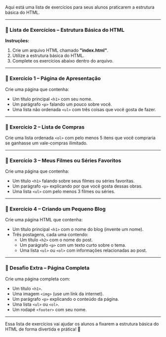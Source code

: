 Aqui está uma lista de exercícios para seus alunos praticarem a estrutura básica do HTML.  

---

### **📌 Lista de Exercícios – Estrutura Básica do HTML**  

**Instruções:**  
1. Crie um arquivo HTML chamado **"index.html"**.  
2. Utilize a estrutura básica do HTML.  
3. Complete os exercícios abaixo dentro do arquivo.  

---

### **📝 Exercício 1 – Página de Apresentação**  
Crie uma página que contenha:  
- Um título principal `<h1>` com seu nome.  
- Um parágrafo `<p>` falando um pouco sobre você.  
- Uma lista não ordenada `<ul>` com três coisas que você gosta de fazer.  

---

### **📌 Exercício 2 – Lista de Compras**  
Crie uma lista ordenada `<ol>` com pelo menos 5 itens que você compraria se ganhasse um vale-compras ilimitado.  

---
### **📌 Exercício 3 – Meus Filmes ou Séries Favoritos**  
Crie uma página que contenha:  
- Um título `<h1>` falando sobre seus filmes ou séries favoritas.  
- Um parágrafo `<p>` explicando por que você gosta dessas obras.  
- Uma lista `<ul>` com pelo menos 3 filmes ou séries.  

---

### **📌 Exercício 4 – Criando um Pequeno Blog**  
Crie uma página HTML que contenha:  
- Um título principal `<h1>` com o nome do blog (invente um nome).  
- Três postagens, cada uma contendo:  
  - Um título `<h2>` com o nome do post.  
  - Um parágrafo `<p>` com um texto curto sobre o tema.  
  - Uma lista `<ul>` ou `<ol>` com informações relacionadas ao post.  

---

### **📌 Desafio Extra – Página Completa**  
Crie uma página completa com:  
- Um título `<h1>`.  
- Uma imagem `<img>` (use um link da internet).  
- Um parágrafo `<p>` explicando o conteúdo da página.  
- Uma lista `<ul>` ou `<ol>`.  
- Um rodapé `<footer>` com seu nome.  

---

Essa lista de exercícios vai ajudar os alunos a fixarem a estrutura básica do HTML de forma divertida e prática! 🚀
